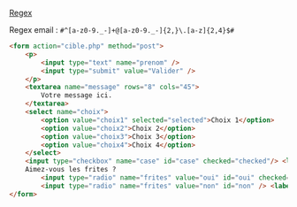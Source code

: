[Regex](https://openclassrooms.com/en/courses/918836-concevez-votre-site-web-avec-php-et-mysql/918834-memento-des-expressions-regulieres)  

Regex email : `#^[a-z0-9._-]+@[a-z0-9._-]{2,}\.[a-z]{2,4}$#`  

```html
<form action="cible.php" method="post">
    <p>
        <input type="text" name="prenom" />
        <input type="submit" value="Valider" />
    </p>
    <textarea name="message" rows="8" cols="45">
        Votre message ici.
    </textarea>
    <select name="choix">
        <option value="choix1" selected="selected">Choix 1</option>
        <option value="choix2">Choix 2</option>
        <option value="choix3">Choix 3</option>
        <option value="choix4">Choix 4</option>
    </select>
    <input type="checkbox" name="case" id="case" checked="checked"/> <label for="case">Ma case à cocher</label>
    Aimez-vous les frites ?
        <input type="radio" name="frites" value="oui" id="oui" checked="checked" /> <label for="oui">Oui</label>
        <input type="radio" name="frites" value="non" id="non" /> <label for="non">Non</label>
</form>
```
